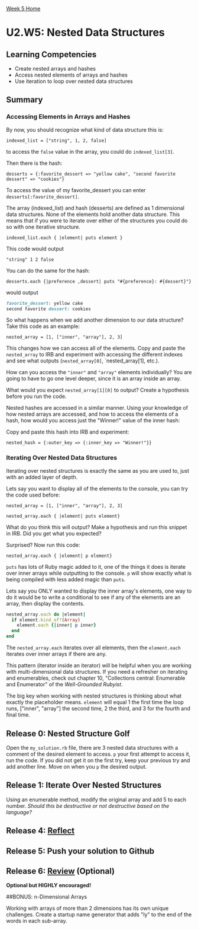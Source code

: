 [Week 5 Home](../)

# U2.W5: Nested Data Structures

## Learning Competencies
- Create nested arrays and hashes
- Access nested elements of arrays and hashes
- Use iteration to loop over nested data structures

## Summary

### Accessing Elements in Arrays and Hashes

By now, you should recognize what kind of data structure this is:

`indexed_list = ["string", 1, 2, false]`

to access the `false` value in the array, you could do `indexed_list[3]`.

Then there is the hash:

`desserts = {:favorite_dessert => "yellow cake", "second favorite dessert" => "cookies"}`

To access the value of my favorite_dessert you can enter `desserts[:favorite_dessert]`.



The array (indexed_list) and hash (desserts) are defined as 1 dimensional data structures. None of the elements hold another data structure. This means that if you were to iterate over either of the structures you could do so with one iterative structure.

`indexed_list.each { |element| puts element }`

This code would output

`"string"
1
2
false
`

You can do the same for the hash:

`desserts.each {|preference ,dessert| puts "#{preference}: #{dessert}"}`

would output

```ruby
favorite_dessert: yellow cake
second favorite dessert: cookies
```


So what happens when we add another dimension to our data structure? Take this code as an example:

`nested_array = [1, ["inner", "array"], 2, 3]`

This changes how we can access all of the elements. Copy and paste the `nested_array` to IRB and experiment with accessing the different indexes and see what outputs (`nested_array[0]`, `nested_array[1], etc.).

How can you access the `"inner"` and `"array"` elements individually? You are going to have to go one level deeper, since it is an array inside an array.

What would you expect `nested_array[1][0]` to output? Create a hypothesis before you run the code.

Nested hashes are accessed in a similar manner. Using your knowledge of how nested arrays are accessed, and how to access the elements of a hash, how would you access just the "Winner!" value of the inner hash:

Copy and paste this hash into IRB and experiment:

`nested_hash = {:outer_key => {:inner_key => "Winner!"}}`

### Iterating Over Nested Data Structures

Iterating over nested structures is exactly the same as you are used to, just with an added layer of depth.

Lets say you want to display all of the elements to the console, you can try the code used before:

`nested_array = [1, ["inner", "array"], 2, 3]`

`nested_array.each { |element| puts element}`

What do you think this will output? Make a hypothesis and run this snippet in IRB. Did you get what you expected?

Surprised? Now run this code:

`nested_array.each { |element| p element}`

`puts` has lots of Ruby magic added to it, one of the things it does is iterate over inner arrays while outputting to the console. `p` will show exactly what is being compiled with less added magic than `puts`.

Lets say you ONLY wanted to display the inner array's elements, one way to do it would be to write a conditional to see if any of the elements are an array, then display the contents.

```ruby
nested_array.each do |element|
  if element.kind_of?(Array)
    element.each {|inner| p inner}
  end
end
```

The `nested_array.each` iterates over all elements, then the `element.each` iterates over inner arrays if there are any.

This pattern (iterator inside an iterator) will be helpful when you are working with multi-dimensional data structures. If you need a refresher on iterating and enumerables, check out chapter 10, "Collections central: Enumerable and Enumerator" of the *Well-Grounded Rubyist*.

The big key when working with nested structures is thinking about what exactly the placeholder means. `element` will equal 1 the first time the loop runs, ["inner", "array"] the second time, 2 the third, and 3 for the fourth and final time.

## Release 0: Nested Structure Golf

Open the `my_solution.rb` file, there are 3 nested data structures with a comment of the desired element to access. `p` your first attempt to access it, run the code. If you did not get it on the first try, keep your previous try and add another line. Move on when you `p` the desired output.

## Release 1: Iterate Over Nested Structures

Using an enumerable method, modify the original array and add 5 to each number. *Should this be destructive or not destructive based on the language?*


## Release 4: [Reflect](https://github.com/Devbootcamp/phase-0-handbook/blob/master/coding-references/reflection-guidelines.md)

## Release 5: Push your solution to Github

## Release 6: [Review](https://github.com/Devbootcamp/phase-0-handbook/blob/master/coding-references/review.md) (Optional)
**Optional but HIGHLY encouraged!**

##BONUS: n-Dimensional Arrays

Working with arrays of more than 2 dimensions has its own unique challenges. Create a startup name generator that adds "ly" to the end of the words in each sub-array.
